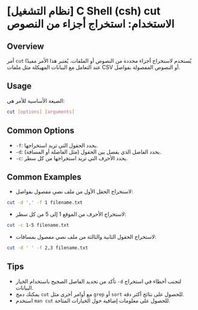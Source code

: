 # [نظام التشغيل] C Shell (csh) cut الاستخدام: استخراج أجزاء من النصوص

## Overview
أمر `cut` يُستخدم لاستخراج أجزاء محددة من النصوص أو الملفات. يُعتبر هذا الأمر مفيدًا عند التعامل مع البيانات المهيكلة مثل ملفات CSV أو النصوص المفصولة بفواصل.

## Usage
الصيغة الأساسية للأمر هي:

```bash
cut [options] [arguments]
```

## Common Options
- `-f`: يحدد الحقول التي تريد استخراجها.
- `-d`: يحدد الفاصل الذي يفصل بين الحقول (مثل الفاصلة أو المسافة).
- `-c`: يحدد الأحرف التي تريد استخراجها من كل سطر.

## Common Examples
- لاستخراج الحقل الأول من ملف نصي مفصول بفواصل:

```bash
cut -d ',' -f 1 filename.txt
```

- لاستخراج الأحرف من الموقع 1 إلى 5 من كل سطر:

```bash
cut -c 1-5 filename.txt
```

- لاستخراج الحقول الثانية والثالثة من ملف نصي مفصول بمسافات:

```bash
cut -d ' ' -f 2,3 filename.txt
```

## Tips
- تأكد من تحديد الفاصل الصحيح باستخدام الخيار `-d` لتجنب أخطاء في استخراج البيانات.
- يمكنك دمج `cut` مع أوامر أخرى مثل `grep` أو `sort` للحصول على نتائج أكثر دقة.
- استخدم `man cut` للحصول على معلومات إضافية حول الخيارات المتاحة.